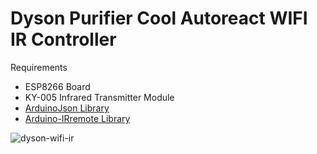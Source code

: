 # Dyson Purifier Cool Autoreact WIFI IR Controller

Requirements

* ESP8266 Board
* KY-005 Infrared Transmitter Module
* [ArduinoJson Library](https://arduinojson.org/)
* [Arduino-IRremote Library](https://github.com/Arduino-IRremote)


![dyson-wifi-ir](https://user-images.githubusercontent.com/23284052/190860384-e0c41ea7-d098-411d-bbc2-48b4f7099d01.gif)
